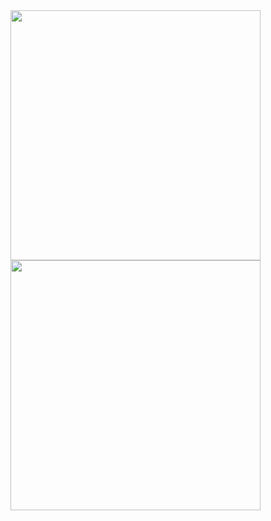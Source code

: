 <div>
  <a href="https://github.com/igorfs10/">
    <img width="400em" src="https://github-readme-stats.vercel.app/api?username=igorfs10&show_icons=true&theme=tokyonight&include_all_commits=true&count_private=true"/>
  </a>
  <br>
  <a href="https://github.com/igorfs10/">
    <img width="400em" src="https://github-readme-stats.vercel.app/api/top-langs/?username=igorfs10&layout=compact&langs_count=10&theme=tokyonight"/>
  </a>
</div>
